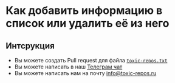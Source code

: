 # Как добавить информацию в список или удалить её из него

## Интсрукция

* Вы можете создать Pull request для файла [`toxic-repos.txt`](./data/txt/toxic-repos.txt)
* Вы можете написать в наш [Телеграм чат](https://t.me/toxic_repos)
* Вы можете написать нам на почту info@toxic-repos.ru
